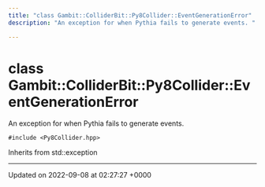 ```yaml
---
title: "class Gambit::ColliderBit::Py8Collider::EventGenerationError"
description: "An exception for when Pythia fails to generate events. "

---
```


# class Gambit::ColliderBit::Py8Collider::EventGenerationError



An exception for when Pythia fails to generate events. 


`#include <Py8Collider.hpp>`

Inherits from std::exception

-------------------------------

Updated on 2022-09-08 at 02:27:27 +0000